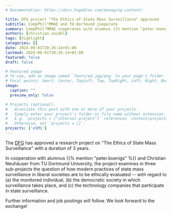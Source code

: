```yaml
---
# Documentation: https://docs.hugoblox.com/managing-content/

title: DFG project "The Ethics of State Mass Surveillance" approved
subtitle: CompPhil²MMAE and TU Dortmund cooperate
summary: CompPhil²MMAE cooperates with alumnus {{% mention "peter.koenigs" %}} and Christian Neuhäuser from TU Dortmund University in a research project funded by the [DFG](https://www.dfg.de). In three sub-projects, we are investigating the question of how modern practices of state mass surveillance in liberal societies are to be ethically evaluated -- with regard to (a) the monitored individual, (b) the democratic society in which surveillance takes place, and (c) the technology companies that participate in state surveillance.
authors: [christian.seidel]
tags: [highlight]
categories: []
date: 2024-09-01T20:26:14+01:00
lastmod: 2024-09-01T20:26:14+01:00
featured: false
draft: false

# Featured image
# To use, add an image named `featured.jpg/png` to your page's folder.
# Focal points: Smart, Center, TopLeft, Top, TopRight, Left, Right, BottomLeft, Bottom, BottomRight.
image:
  caption: ""
  preview_only: false

# Projects (optional).
#   Associate this post with one or more of your projects.
#   Simply enter your project's folder or file name without extension.
#   E.g. `projects = ["internal-project"]` references `content/project/deep-learning/index.md`.
#   Otherwise, set `projects = []`.
projects: ['eSMS']
---
```


The [DFG](https://www.dfg.de) has approved a research project on "The Ethics of State Mass Surveillance" with a duration of 3 years. 

<!--more-->

In cooperation with alumnus {{% mention "peter.koenigs" %}} and Christian Neuhäuser from TU Dortmund University, the project examines in three sub-projects the question of how modern practices of state mass surveillance in liberal societies are to be ethically evaluated -- with regard to (a) the monitored individual, (b) the democratic society in which surveillance takes place, and (c) the technology companies that participate in state surveillance.

Further information and job postings will follow. We look forward to the exchange!
